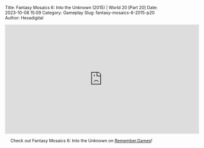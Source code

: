 Title: Fantasy Mosaics 6: Into the Unknown (2015) | World 20 [Part 20]
Date: 2023-10-08 15:09
Category: Gameplay
Slug: fantasy-mosaics-6-2015-p20
Author: Hexadigital

<center><iframe src="https://www.youtube.com/embed/3MSpeiG3FaE?feature=oembed" allow="accelerometer; autoplay; encrypted-media; gyroscope; picture-in-picture" width="640" height="360" frameborder="0"></iframe>

Check out Fantasy Mosaics 6: Into the Unknown on [Remember.Games](https://remember.games/game/6613/fantasy-mosaics-6-into-the-unknown/)!</center>